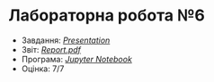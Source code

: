 # Лабораторна робота №6

- Завдання: [*Presentation*](./Task.pdf)
- Звіт: [*Report.pdf*](./Report.pdf)
- Програма: [*Jupyter Notebook*](./src/)
- Оцінка: 7/7